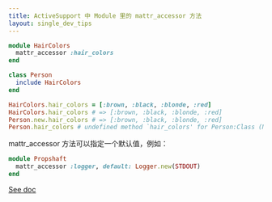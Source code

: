 ```yaml
---
title: ActiveSupport 中 Module 里的 mattr_accessor 方法
layout: single_dev_tips
---
```


```ruby
module HairColors
  mattr_accessor :hair_colors
end

class Person
  include HairColors
end

HairColors.hair_colors = [:brown, :black, :blonde, :red]
HairColors.hair_colors # => [:brown, :black, :blonde, :red]
Person.new.hair_colors # => [:brown, :black, :blonde, :red]
Person.hair_colors # undefined method `hair_colors' for Person:Class (NoMethodError)
```

mattr_accessor 方法可以指定一个默认值，例如：

```ruby
module Propshaft
  mattr_accessor :logger, default: Logger.new(STDOUT)
end
```

[See doc](https://api.rubyonrails.org/classes/Module.html#method-i-mattr_accessor)
